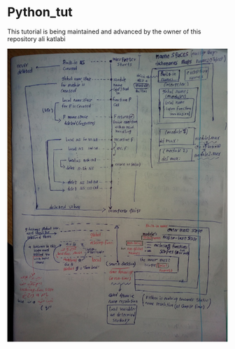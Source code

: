 # Python_tut

This tutorial is being maintained and advanced by the owner of this repository ali katlabi


![alt text](https://github.com/aliKatlabi/Python_tut/blob/master/Scopes.jpg)
